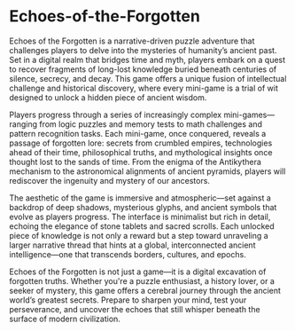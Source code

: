 # Echoes-of-the-Forgotten
Echoes of the Forgotten is a narrative-driven puzzle adventure that challenges players to delve into the mysteries of humanity’s ancient past. Set in a digital realm that bridges time and myth, players embark on a quest to recover fragments of long-lost knowledge buried beneath centuries of silence, secrecy, and decay. This game offers a unique fusion of intellectual challenge and historical discovery, where every mini-game is a trial of wit designed to unlock a hidden piece of ancient wisdom.

Players progress through a series of increasingly complex mini-games—ranging from logic puzzles and memory tests to math challenges and pattern recognition tasks. Each mini-game, once conquered, reveals a passage of forgotten lore: secrets from crumbled empires, technologies ahead of their time, philosophical truths, and mythological insights once thought lost to the sands of time. From the enigma of the Antikythera mechanism to the astronomical alignments of ancient pyramids, players will rediscover the ingenuity and mystery of our ancestors.

The aesthetic of the game is immersive and atmospheric—set against a backdrop of deep shadows, mysterious glyphs, and ancient symbols that evolve as players progress. The interface is minimalist but rich in detail, echoing the elegance of stone tablets and sacred scrolls. Each unlocked piece of knowledge is not only a reward but a step toward unraveling a larger narrative thread that hints at a global, interconnected ancient intelligence—one that transcends borders, cultures, and epochs.

Echoes of the Forgotten is not just a game—it is a digital excavation of forgotten truths. Whether you're a puzzle enthusiast, a history lover, or a seeker of mystery, this game offers a cerebral journey through the ancient world’s greatest secrets. Prepare to sharpen your mind, test your perseverance, and uncover the echoes that still whisper beneath the surface of modern civilization.








